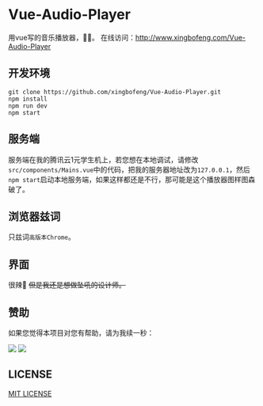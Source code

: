 # Vue-Audio-Player
用vue写的音乐播放器，:frog::frog:。
在线访问：http://www.xingbofeng.com/Vue-Audio-Player
## 开发环境

```
git clone https://github.com/xingbofeng/Vue-Audio-Player.git
npm install
npm run dev
npm start
```

## 服务端
服务端在我的腾讯云1元学生机上，若您想在本地调试，请修改`src/components/Mains.vue`中的代码，把我的服务器地址改为`127.0.0.1`，然后`npm start`启动本地服务端，如果这样都还是不行，那可能是这个播放器图样图森破了。
## 浏览器兹词
只兹词`高版本Chrome`。
## 界面
很辣:chicken:
~~但是我还是想做坠吼的设计师。~~
## 赞助
如果您觉得本项目对您有帮助，请为我续一秒：

![](http://oczira72b.bkt.clouddn.com/mm_facetoface_collect_qrcode_1486357758150.png-200200)
![](http://oczira72b.bkt.clouddn.com/1486357841032.jpg-200200)
## LICENSE
[MIT LICENSE](./LICENSE)
